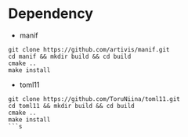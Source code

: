 # Dependency
* manif
```
git clone https://github.com/artivis/manif.git
cd manif && mkdir build && cd build
cmake ..
make install
```
* toml11
```
git clone https://github.com/ToruNiina/toml11.git
cd toml11 && mkdir build && cd build
cmake ..
make install
```s